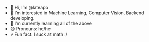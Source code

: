 - 👋 Hi, I’m @lateapo
- 👀 I’m interested in Machine Learning, Computer Vision, Backend developing.
- 🌱 I’m currently learning all of the above
- 😄 Pronouns: he/he
- ⚡ Fun fact: I suck at math :/

<!---
lateapo/lateapo is a ✨ special ✨ repository because its `README.md` (this file) appears on your GitHub profile.
You can click the Preview link to take a look at your changes.
--->
